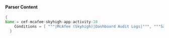 #### Parser Content
```Java
{
Name = cef-mcafee-skyhigh-app-activity-10
    Conditions = [ """|McAfee (Skyhigh)|Dashboard Audit Logs|""", """Saved view deleted""" ]
  }
```
